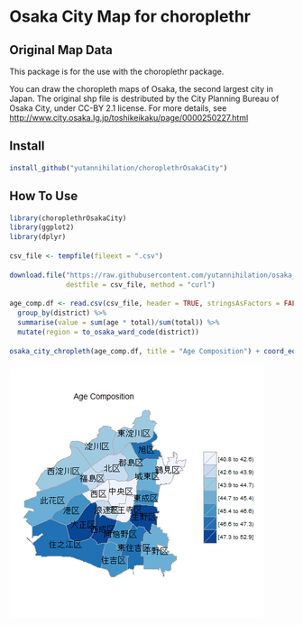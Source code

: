 Osaka City Map for choroplethr
====================

## Original Map Data

This package is for the use with the choroplethr package.

You can draw the choropleth maps of Osaka, the second largest city in Japan. The original shp file is destributed by the City Planning Bureau of Osaka City, under CC-BY 2.1 license. For more details, see http://www.city.osaka.lg.jp/toshikeikaku/page/0000250227.html

## Install

```r
install_github("yutannihilation/choroplethrOsakaCity")
```

## How To Use

```r
library(choroplethrOsakaCity)
library(ggplot2)
library(dplyr)

csv_file <- tempfile(fileext = ".csv")

download.file("https://raw.githubusercontent.com/yutannihilation/osaka_age_composition/master/osaka_age_composition.csv",
              destfile = csv_file, method = "curl")

age_comp.df <- read.csv(csv_file, header = TRUE, stringsAsFactors = FALSE, fileEncoding = "UTF-8") %>%
  group_by(district) %>% 
  summarise(value = sum(age * total)/sum(total)) %>%
  mutate(region = to_osaka_ward_code(district))

osaka_city_chropleth(age_comp.df, title = "Age Composition") + coord_equal()
```
![demo](demo.png)
